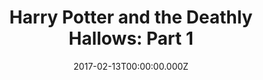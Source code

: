 ---
title: "Harry Potter and the Deathly Hallows: Part 1"
year: 2010
date: 2017-02-13T00:00:00.000Z
permalink: /almanac/movies/2017-02-13-harry-potter-and-the-deathly-hallows-part-1/index.html
rating: 3
tmdbid: 12444
---